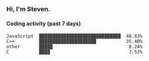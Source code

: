 ### Hi, I'm Steven.

#### Coding activity (past 7 days)
```
JavaScript  ▓▓▓▓▓▓▓▓▓▓▓▓▓▓▓▓▓▓▓▓▓▓▓▓▓▓▓▓▓▓  48.83%
C++         ▓▓▓▓▓▓▓▓▓▓▓▓▓▓▓▓▓▓▓▓▓           35.40%
other       ▓▓▓▓▓                            8.24%
C           ▓▓▓▓                             7.53%
```
